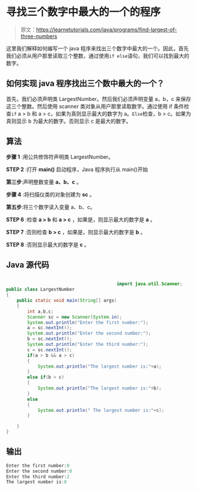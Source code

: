 # 寻找三个数字中最大的一个的程序

> 原文：<https://learnetutorials.com/java/programs/find-largest-of-three-numbers>

这里我们解释如何编写一个 java 程序来找出三个数字中最大的一个。因此，首先我们必须从用户那里读取三个整数，通过使用`if else`语句，我们可以找到最大的数字。

## 如何实现 java 程序找出三个数中最大的一个？

首先，我们必须声明类 LargestNumber。然后我们必须声明变量 a，b，c 来保存这三个整数。然后使用 scanner 类对象从用户那里读取数字。通过使用 if 条件检查`if` a > b 和 a > c，如果为真则显示最大的数字为 a。`Else`检查，b > c。如果为真则显示 b 为最大的数字。否则显示 c 是最大的数字。

## 算法

**步骤 1** :用公共修饰符声明类 LargestNumber。

**STEP 2** :打开 **main()** 启动程序，Java 程序执行从 main()开始

**第三步**:声明整数变量 **a、b、c** 。

**步骤 4** :将扫描仪类的对象创建为 **sc** 。

**第五步**:将三个数字读入变量 a、b、c。

**STEP 6** :检查 **a > b** 和 **a > c** ，如果是，则显示最大的数字是 **a** 。

**STEP 7** :否则检查 **b > c** ，如果是，则显示最大的数字是 **b** 。

**STEP 8** :否则显示最大的数字是 **c** 。

## Java 源代码

```java

                                          import java.util.Scanner;
public class LargestNumber 
{
    public static void main(String[] args) 
    {
        int a,b,c;
        Scanner sc = new Scanner(System.in);
        System.out.println("Enter the first number:");
        a = sc.nextInt();
        System.out.println("Enter the second number:");
        b = sc.nextInt();
        System.out.println("Enter the third number:");
        c = sc.nextInt();
        if(a > b && a > c)
        {
            System.out.println("The largest number is:"+a);
        }
        else if(b > c)
        {
            System.out.println("The largest number is:"+b);
        }
        else
        {
            System.out.println(" The largest number is:"+c);
        }

    }
}

```

## 输出

```java
Enter the first number:8 
Enter the second number:0
Enter the third number:2
The largest number is:8
```